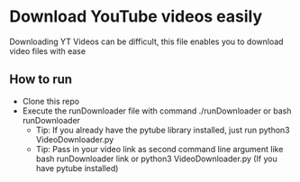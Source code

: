 # Download YouTube videos easily
Downloading YT Videos can be difficult, this file enables you to download video files with ease

## How to run
* Clone this repo
* Execute the runDownloader file with command ./runDownloader or bash runDownloader
	- Tip: If you already have the pytube library installed, just run python3 VideoDownloader.py
	- Tip: Pass in your video link as second command line argument like bash runDownloader link or python3 VideoDownloader.py (If you have pytube installed)
